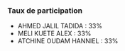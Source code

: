 ### Taux de participation
- AHMED JALIL TADIDA : 33%
- MELI KUETE ALEX : 33%
- ATCHINE OUDAM HANNIEL : 33%
